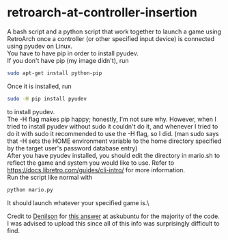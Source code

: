 # retroarch-at-controller-insertion
A bash script and a python script that work together to launch a game using RetroArch once a controller (or other specified input device) is connected using pyudev on Linux.\
You have to have pip in order to install pyudev.\
If you don't have pip (my image didn't), run 
```bash
sudo apt-get install python-pip
```
Once it is installed, run
```bash
sudo -H pip install pyudev
```
to install pyudev.\
The -H flag makes pip happy; honestly, I'm not sure why. However, when I tried to install pyudev without sudo it couldn't do it, and whenever I tried to do it with sudo it recommended to use the -H flag, so I did. (man sudo says that -H sets the HOME environment variable to the home directory specified by the target user's password database entry)\
After you have pyudev installed, you should edit the directory in mario.sh to reflect the game and system you would like to use. Refer to https://docs.libretro.com/guides/cli-intro/ for more information.\
Run the script like normal with
```bash
python mario.py
```
It should launch whatever your specified game is.\

Credit to [Denilson](https://askubuntu.com/users/8668/denilson-s%c3%a1-maia) for [this answer](https://askubuntu.com/a/516336) at askubuntu for the majority of the code. \
I was advised to upload this since all of this info was surprisingly difficult to find.
